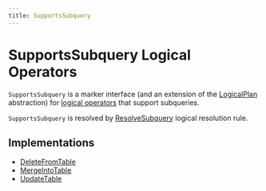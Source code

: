 ```yaml
---
title: SupportsSubquery
---
```


# SupportsSubquery Logical Operators

`SupportsSubquery` is a marker interface (and an extension of the [LogicalPlan](LogicalPlan.md) abstraction) for [logical operators](#implementations) that support subqueries.

`SupportsSubquery` is resolved by [ResolveSubquery](../logical-analysis-rules/ResolveSubquery.md) logical resolution rule.

## Implementations

* [DeleteFromTable](DeleteFromTable.md)
* [MergeIntoTable](MergeIntoTable.md)
* [UpdateTable](UpdateTable.md)
